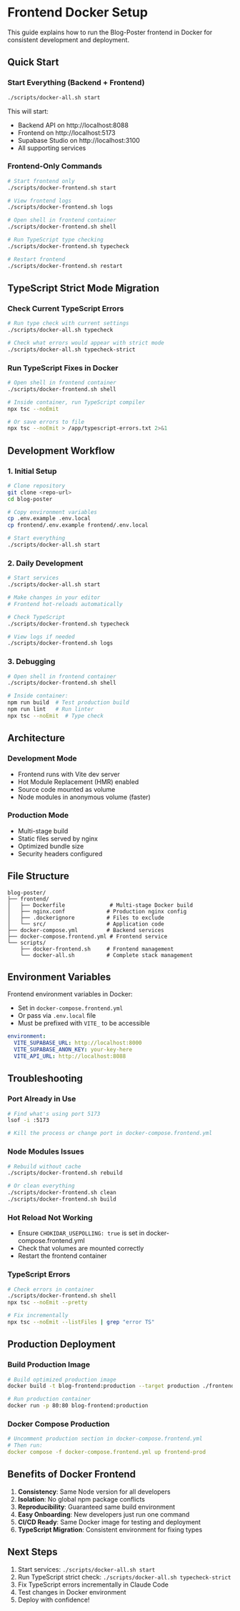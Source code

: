 # Frontend Docker Setup

This guide explains how to run the Blog-Poster frontend in Docker for consistent development and deployment.

## Quick Start

### Start Everything (Backend + Frontend)
```bash
./scripts/docker-all.sh start
```

This will start:
- Backend API on http://localhost:8088
- Frontend on http://localhost:5173
- Supabase Studio on http://localhost:3100
- All supporting services

### Frontend-Only Commands
```bash
# Start frontend only
./scripts/docker-frontend.sh start

# View frontend logs
./scripts/docker-frontend.sh logs

# Open shell in frontend container
./scripts/docker-frontend.sh shell

# Run TypeScript type checking
./scripts/docker-frontend.sh typecheck

# Restart frontend
./scripts/docker-frontend.sh restart
```

## TypeScript Strict Mode Migration

### Check Current TypeScript Errors
```bash
# Run type check with current settings
./scripts/docker-all.sh typecheck

# Check what errors would appear with strict mode
./scripts/docker-all.sh typecheck-strict
```

### Run TypeScript Fixes in Docker
```bash
# Open shell in frontend container
./scripts/docker-frontend.sh shell

# Inside container, run TypeScript compiler
npx tsc --noEmit

# Or save errors to file
npx tsc --noEmit > /app/typescript-errors.txt 2>&1
```

## Development Workflow

### 1. Initial Setup
```bash
# Clone repository
git clone <repo-url>
cd blog-poster

# Copy environment variables
cp .env.example .env.local
cp frontend/.env.example frontend/.env.local

# Start everything
./scripts/docker-all.sh start
```

### 2. Daily Development
```bash
# Start services
./scripts/docker-all.sh start

# Make changes in your editor
# Frontend hot-reloads automatically

# Check TypeScript
./scripts/docker-frontend.sh typecheck

# View logs if needed
./scripts/docker-frontend.sh logs
```

### 3. Debugging
```bash
# Open shell in frontend container
./scripts/docker-frontend.sh shell

# Inside container:
npm run build  # Test production build
npm run lint   # Run linter
npx tsc --noEmit  # Type check
```

## Architecture

### Development Mode
- Frontend runs with Vite dev server
- Hot Module Replacement (HMR) enabled
- Source code mounted as volume
- Node modules in anonymous volume (faster)

### Production Mode
- Multi-stage build
- Static files served by nginx
- Optimized bundle size
- Security headers configured

## File Structure
```
blog-poster/
├── frontend/
│   ├── Dockerfile              # Multi-stage Docker build
│   ├── nginx.conf             # Production nginx config
│   ├── .dockerignore          # Files to exclude
│   └── src/                   # Application code
├── docker-compose.yml         # Backend services
├── docker-compose.frontend.yml # Frontend service
└── scripts/
    ├── docker-frontend.sh     # Frontend management
    └── docker-all.sh          # Complete stack management
```

## Environment Variables

Frontend environment variables in Docker:
- Set in `docker-compose.frontend.yml`
- Or pass via `.env.local` file
- Must be prefixed with `VITE_` to be accessible

```yaml
environment:
  VITE_SUPABASE_URL: http://localhost:8000
  VITE_SUPABASE_ANON_KEY: your-key-here
  VITE_API_URL: http://localhost:8088
```

## Troubleshooting

### Port Already in Use
```bash
# Find what's using port 5173
lsof -i :5173

# Kill the process or change port in docker-compose.frontend.yml
```

### Node Modules Issues
```bash
# Rebuild without cache
./scripts/docker-frontend.sh rebuild

# Or clean everything
./scripts/docker-frontend.sh clean
./scripts/docker-frontend.sh build
```

### Hot Reload Not Working
- Ensure `CHOKIDAR_USEPOLLING: true` is set in docker-compose.frontend.yml
- Check that volumes are mounted correctly
- Restart the frontend container

### TypeScript Errors
```bash
# Check errors in container
./scripts/docker-frontend.sh shell
npx tsc --noEmit --pretty

# Fix incrementally
npx tsc --noEmit --listFiles | grep "error TS"
```

## Production Deployment

### Build Production Image
```bash
# Build optimized production image
docker build -t blog-frontend:production --target production ./frontend

# Run production container
docker run -p 80:80 blog-frontend:production
```

### Docker Compose Production
```yaml
# Uncomment production section in docker-compose.frontend.yml
# Then run:
docker compose -f docker-compose.frontend.yml up frontend-prod
```

## Benefits of Docker Frontend

1. **Consistency**: Same Node version for all developers
2. **Isolation**: No global npm package conflicts
3. **Reproducibility**: Guaranteed same build environment
4. **Easy Onboarding**: New developers just run one command
5. **CI/CD Ready**: Same Docker image for testing and deployment
6. **TypeScript Migration**: Consistent environment for fixing types

## Next Steps

1. Start services: `./scripts/docker-all.sh start`
2. Run TypeScript strict check: `./scripts/docker-all.sh typecheck-strict`
3. Fix TypeScript errors incrementally in Claude Code
4. Test changes in Docker environment
5. Deploy with confidence!